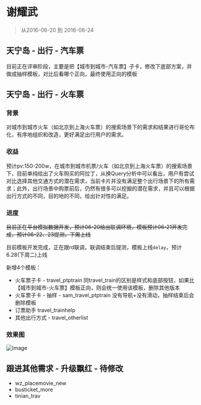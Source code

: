 # 谢耀武

> 从2016-06-20 到 2016-06-24

## 天宁岛 - 出行 - 汽车票

目前正在评审阶段，主要是把【城市到城市-汽车票】子卡，修改下底部方案，并做成抽样模板，对比后看哪个正向，最终使用正向的模板

## 天宁岛 - 出行 - 火车票

### 背景

对城市到城市火车（如北京到上海火车票）的搜索场景下的需求和结果进行哥伦布化，有序地组织和改造，更好满足出行用户的需求。

### 收益

预计pv:150-200w，在城市到城市机票/火车（如北京到上海火车票）的搜索场景下，目前单纯给出了火车购买的阿拉丁，从换Query分析中可以看出，用户有尝试对比选择其他交通方式的潜在需求，当前卡片并没有满足整个出行场景下的所有需求；此外，出行场景中购票前后，仍然有很多可以挖掘的潜在需求，并且可以根据出行方式的不同，目的地的不同，给出针对性的满足。

### 进度

~~目前正在平台模拟数据开发，预计06-20给出联调环境，模板预计06-21开发完成，预计06-22、23提测，下周上线~~

目前模板开发完成，正在跟rd联调，联调结束后提测，模板上线`delay`，预计6.28(下周二)上线

新增4个模板：

* 火车票子卡 - travel_ptptrain 同travel_train的区别是样式和底部按钮，如果比【城市到城市-火车票】模板正向，则会统一使用该模板，删除其他版本     
* 火车票子卡 - 抽样 - sam_travel_ptptrain  没有导航+没有滑动，抽样结束后会删除模板
* 订票助手 travel_trainhelp
* 其他出行方式 - travel_otherlist

### 效果图

![image](http://gitlab.baidu.com/psfe/ala-weeklyreport/uploads/a555bcf4f4c30f6f83d4b0814bdb3b08/image.png)


## 跟进其他需求 - 升级飘红 - 待修改

* wz_placemovie_new
* busticket_more
* tinian_trav

